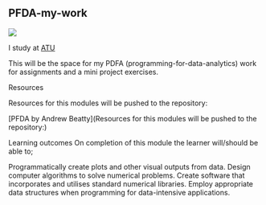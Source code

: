 ## PFDA-my-work

![](https://media.licdn.com/dms/image/D4E12AQF09Ly9samV8A/article-cover_image-shrink_720_1280/0/1703999905248?e=2147483647&v=beta&t=9W7PWBI-57x3i-65CQjxQrawRdUj2n2enzd3HBSg9m8)


 I study at [ATU](https://www.atu.ie/)


This will be the space  for my PDFA (programming-for-data-analytics) work for assignments and a mini project exercises.

Resources

Resources for this modules will be pushed to the repository:

[PFDA by Andrew Beatty](Resources for this modules will be pushed to the repository:)

Learning outcomes
On completion of this module the learner will/should be able to;

Programmatically create plots and other visual outputs from data.
Design computer algorithms to solve numerical problems.
Create software that incorporates and utilises standard numerical libraries.
Employ appropriate data structures when programming for data-intensive applications.





